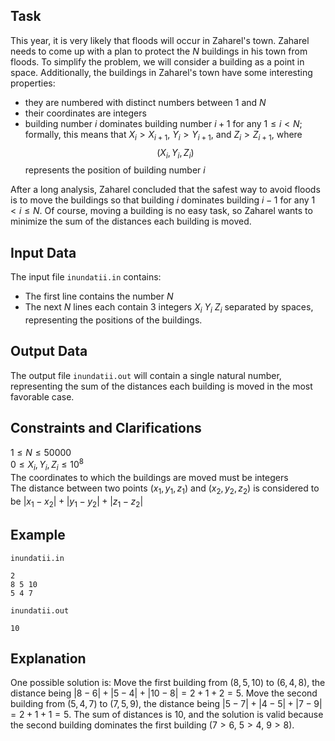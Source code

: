 ## Task

This year, it is very likely that floods will occur in Zaharel's town. Zaharel needs to come up with a plan to protect the $N$ buildings in his town from floods. To simplify the problem, we will consider a building as a point in space. Additionally, the buildings in Zaharel's town have some interesting properties:
- they are numbered with distinct numbers between 1 and $N$
- their coordinates are integers
- building number $i$ dominates building number $i+1$ for any $1 \leq i < N$; formally, this means that $X_i > X_{i+1}$, $Y_i > Y_{i+1}$, and $Z_i > Z_{i+1}$, where $$(X_i, Y_i, Z_i)$$ represents the position of building number $i$

After a long analysis, Zaharel concluded that the safest way to avoid floods is to move the buildings so that building $i$ dominates building $i-1$ for any $1 < i \leq N$. Of course, moving a building is no easy task, so Zaharel wants to minimize the sum of the distances each building is moved.

## Input Data

The input file `inundatii.in` contains:
- The first line contains the number $N$
- The next $N$ lines each contain 3 integers $X_i$ $Y_i$ $Z_i$ separated by spaces, representing the positions of the buildings.

## Output Data

The output file `inundatii.out` will contain a single natural number, representing the sum of the distances each building is moved in the most favorable case.

## Constraints and Clarifications

$1 \leq N \leq 50000$  
$0 \leq X_i, Y_i, Z_i \leq 10^8$  
The coordinates to which the buildings are moved must be integers  
The distance between two points $(x_1, y_1, z_1)$ and $(x_2, y_2, z_2)$ is considered to be $|x_1 - x_2| + |y_1 - y_2| + |z_1 - z_2|$  

## Example

`inundatii.in`
```
2
8 5 10
5 4 7
```

`inundatii.out`
```
10
```

## Explanation

One possible solution is: 
Move the first building from $(8, 5, 10)$ to $(6, 4, 8)$, the distance being $|8-6| + |5-4| + |10-8| = 2 + 1 + 2 = 5$. 
Move the second building from $(5, 4, 7)$ to $(7, 5, 9)$, the distance being $|5-7| + |4-5| + |7-9| = 2 + 1 + 1 = 5$. 
The sum of distances is $10$, and the solution is valid because the second building dominates the first building ($7 > 6$, $5 > 4$, $9 > 8$).